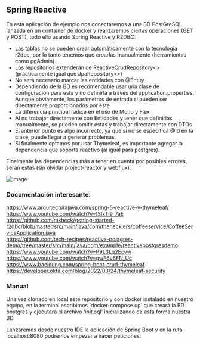 ## Spring Reactive

En esta aplicación de ejemplo nos conectaremos a una BD PostGreSQL lanzada en un container de docker
y realizaremos ciertas operaciones (GET y POST), todo ello usando Spring Reactive y R2DBC: 
 - Las tablas no se pueden crear automáticamente con la tecnología r2dbc, por
lo tanto tenemos que crearlas manualmente (herramientas como pgAdmin)
 - Los repositorios extenderán de ReactiveCrudRepository<> (prácticamente igual que JpaRepository<>)
 - No será necesario marcar las entidades con @Entity
 - Dependiendo de la BD es recomendable usar una clase de configuración para esta y no definirla a
través del application.properties. Aunque obviamente, los parámetros de entrada sí pueden ser directamente
proporcionados por éste
 - La diferencia principal radica en el uso de Mono y Flex
 - Al no trabajar directamente con Entidades y tener que definirlas manualmente, se pueden omitir éstas y
trabajar directamente con DTOs
 - El anterior punto es algo incorrecto, ya que si no se especifica @Id en la clase, puede llegar a generar problemas.
 - Si finalmente optamos por usar Thymeleaf, es importante agregar la dependencia que soporta reactivo (al igual para postgres).

Finalmente las dependencias más a tener en cuenta por posibles errores, serán estas (sin olvidar project-reactor y webflux):  

![image](https://user-images.githubusercontent.com/101171440/183850913-681c3e1d-d47b-4619-b648-b2c978af2206.png)

### Documentación interesante:
https://www.arquitecturajava.com/spring-5-reactive-y-thymeleaf/   
https://www.youtube.com/watch?v=tSlkTi9_7aE   
https://github.com/mkheck/getting-started-r2dbc/blob/master/src/main/java/com/thehecklers/coffeeservice/CoffeeServiceApplication.java    
https://github.com/tech-recipes/reactive-postgres-demo/tree/master/src/main/java/com/example/reactivepostgresdemo    
https://www.youtube.com/watch?v=P9L3Lq2Ecvw    
https://www.youtube.com/watch?v=qwF6v6FN_Uc   
https://www.baeldung.com/spring-boot-crud-thymeleaf  
https://developer.okta.com/blog/2022/03/24/thymeleaf-security   

### Manual

Una vez clonado en local este repositorio y con docker instalado en nuestro equipo, en la terminal escribimos 'docker-compose up' 
que creará la BD postgres y ejecutará el archivo 'init.sql' inicializando de esta forma nuestra BD.

Lanzaremos desde nuestro IDE la aplicación de Spring Boot y en la ruta localhost:8080 podremos empezar a hacer peticiones.
